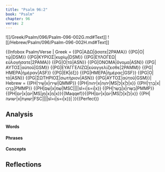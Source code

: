 ```yaml
---
title: "Psalm 96:2"
book: "Psalm"
chapter: 96
verse: 2
---
```

![[/Greek/Psalm/096/Psalm-096-002G.md#Text]]
![[/Hebrew/Psalm/096/Psalm-096-002H.md#Text]]

{{Infobox Psalm/Verse |
  Greek = {{PG|ΑΔΩ|ᾄσατε|2PAMA}} {{PG|Ο|τῷ|DSM}} {{PG|ΚΥΡΙΟΣ|κυρίῳ|DSM}} {{PG|ΕΥΛΟΓΕΩ|εὐλογήσατε|2PAMA}} {{PG|Ο|τὸ|ASN}} {{PG|ΟΝΟΜΑ|ὄνομα|ASN}} {{PG|ΑΥΤΟΣ|αὐτοῦ|GSM}} {{PG|ΕΥΑΓΓΕΛΙΖΩ|εὐαγγελίζεσθε|2PAMM}} {{PG|ΗΜΕΡΑ|ἡμέραν|ASF}} {{PG|ΕΚ|ἐξ}} {{PG|ΗΜΕΡΑ|ἡμέρας|GSF}} {{PG|Ο|τὸ|ASN}} {{PG|ΣΩΤΗΡΙΟΣ|σωτήριον|ASN}} {{PG|ΑΥΤΟΣ|αὐτοῦ|GSM}}|
  Hebrew = {{PH|שָׁיר|x|שִׁירוּ|QMMP}} {{PH|יהוה|x|יהוָה|MS|לְ|x|לַ|x}} {{PH|בָּרַךְ|x|בָּרֲכוּ|PMMP}} {{PH|שֵׁם|x|שְׁמ|MSC||||sl=וֹ|s=וֹ|x}} {{PH|בָּשַׂר|x|בַּשְּׂרוּ|PMMP}} {{PH|יום|x|יּוֹם|MS|מִן|x|מִ|x}}{{Maqqef}}{{PH|יום|x|יוֹם|MS|לְ|x|לְ|x}} {{PH|ישועה|x|יְשׁוּעָת|FSC||||sl=וֹ|s=וֹ|x}}׃|
}}{{Perfect}}

## Analysis

#### Words

#### Phrases

#### Concepts

## Reflections
